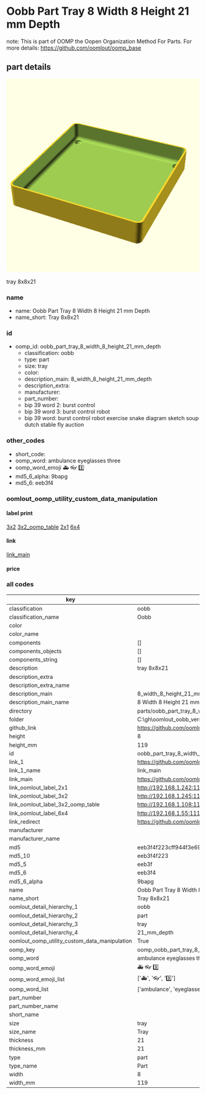 # Oobb Part Tray 8 Width 8 Height 21 mm Depth  

note: This is part of OOMP the Oopen Organization Method For Parts. For more details: https://github.com/oomlout/oomp_base

##  part details
  

[![](3dpr.png)](3dpr.png)

tray 8x8x21



### name
* name: Oobb Part Tray 8 Width 8 Height 21 mm Depth
* name_short: Tray 8x8x21 
### id
* oomp_id: oobb_part_tray_8_width_8_height_21_mm_depth
  * classification: oobb
  * type: part
  * size: tray
  * color: 
  * description_main: 8_width_8_height_21_mm_depth
  * description_extra: 
  * manufacturer: 
  * part_number: 
  * bip 39 word 2: burst control
  * bip 39 word 3: burst control robot
  * bip 39 word: burst control robot exercise snake diagram sketch soup dutch stable fly auction

### other_codes
* short_code: 
* oomp_word: ambulance eyeglasses three
* oomp_word_emoji :ambulance: :eyeglasses: :three:
* md5_6_alpha: 9bapg
* md5_6: eeb3f4






### oomlout_oomp_utility_custom_data_manipulation
#### label print
[3x2](http://192.168.1.245:1112/?label=oomp%209bapg)
[3x2_oomp_table](http://192.168.1.108:1112/?label=oomp%209bapg)
[2x1](http://192.168.1.242:1112/?label=oomp%209bapg)
[6x4](http://192.168.1.55:1112/?label=oomp%209bapg)    

#### link

[link_main](https://github.com/oomlout/oomlout_oobb_version_4_generated_parts/tree/main/navigation_oomp/oobb/part/tray/8_width_8_height_21_mm_depth/part)                              

#### price







### all codes 
| key | value |  
| --- | --- |  
| classification | oobb |  
| classification_name | Oobb |  
| color |  |  
| color_name |  |  
| components | [] |  
| components_objects | [] |  
| components_string | [] |  
| description | tray 8x8x21 |  
| description_extra |  |  
| description_extra_name |  |  
| description_main | 8_width_8_height_21_mm_depth |  
| description_main_name | 8 Width 8 Height 21 mm Depth |  
| directory | parts/oobb_part_tray_8_width_8_height_21_mm_depth |  
| folder | C:\gh\oomlout_oobb_version_4_generated_parts\parts\oobb_part_tray_8_width_8_height_21_mm_depth |  
| github_link | https://github.com/oomlout/oomlout_oomp_part_src/tree/main/parts/oobb_part_tray_8_width_8_height_21_mm_depth |  
| height | 8 |  
| height_mm | 119 |  
| id | oobb_part_tray_8_width_8_height_21_mm_depth |  
| link_1 | https://github.com/oomlout/oomlout_oobb_version_4_generated_parts/tree/main/navigation_oomp/oobb/part/tray/8_width_8_height_21_mm_depth/part |  
| link_1_name | link_main |  
| link_main | https://github.com/oomlout/oomlout_oobb_version_4_generated_parts/tree/main/navigation_oomp/oobb/part/tray/8_width_8_height_21_mm_depth/part |  
| link_oomlout_label_2x1 | http://192.168.1.242:1112/?label=oomp%209bapg |  
| link_oomlout_label_3x2 | http://192.168.1.245:1112/?label=oomp%209bapg |  
| link_oomlout_label_3x2_oomp_table | http://192.168.1.108:1112/?label=oomp%209bapg |  
| link_oomlout_label_6x4 | http://192.168.1.55:1112/?label=oomp%209bapg |  
| link_redirect | https://github.com/oomlout/oomlout_oobb_version_4_generated_parts/tree/main/parts/oobb_tray_08_08_21 |  
| manufacturer |  |  
| manufacturer_name |  |  
| md5 | eeb3f4f223cff944f3e694f5764bd8f6 |  
| md5_10 | eeb3f4f223 |  
| md5_5 | eeb3f |  
| md5_6 | eeb3f4 |  
| md5_6_alpha | 9bapg |  
| name | Oobb Part Tray 8 Width 8 Height 21 mm Depth |  
| name_short | Tray 8x8x21  |  
| oomlout_detail_hierarchy_1 | oobb |  
| oomlout_detail_hierarchy_2 | part |  
| oomlout_detail_hierarchy_3 | tray |  
| oomlout_detail_hierarchy_4 | 21_mm_depth |  
| oomlout_oomp_utility_custom_data_manipulation | True |  
| oomp_key | oomp_oobb_part_tray_8_width_8_height_21_mm_depth |  
| oomp_word | ambulance eyeglasses three |  
| oomp_word_emoji | :ambulance: :eyeglasses: :three: |  
| oomp_word_emoji_list | [':ambulance:', ':eyeglasses:', ':three:'] |  
| oomp_word_list | ['ambulance', 'eyeglasses', 'three'] |  
| part_number |  |  
| part_number_name |  |  
| short_name |  |  
| size | tray |  
| size_name | Tray |  
| thickness | 21 |  
| thickness_mm | 21 |  
| type | part |  
| type_name | Part |  
| width | 8 |  
| width_mm | 119 |  
